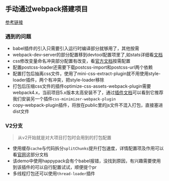 <!--
 * @Author: bill Lin_k_Bill@163.com
 * @Date: 2022-12-16 15:57:15
 * @LastEditors: bill Lin_k_Bill@163.com
 * @LastEditTime: 2022-12-17 20:51:49
 * @FilePath: /webpack-note/README.md
 * @Description: 这是默认设置,请设置`customMade`, 打开koroFileHeader查看配置 进行设置: https://github.com/OBKoro1/koro1FileHeader/wiki/%E9%85%8D%E7%BD%AE
-->
## 手动通过webpack搭建项目

[参考链接](https://juejin.cn/post/6982361231071903781)

### 遇到的问题
- babel插件的引入只需要引入运行时编译部分就够用了，其他按需
- webpack-dev-server的部分配置移到devtool配置项里了,如stats详细看[文档](https://github.com/webpack/webpack-dev-server/blob/master/migration-v4.md)
- css修改变量命名冲突部分配置有改变，看[官方文档](https://www.npmjs.com/package/css-loader)按需配置
- 配置postcss-loader还需要下载postcss-import和postcss-url两个依赖
- 配置打包后抽离css文件，使用了mini-css-extract-plugin就不用使用style-loader插件，两个有冲突，把style-loader移除
- 打包后压缩css文件的插件optimize-css-assets-webpack-plugin需要webpack4.x，当前项目5.x版本太高安装不了，通过[插件文档](https://www.npmjs.com/package/optimize-css-assets-webpack-plugin)可以看到它推荐我们安装另一个插件``css-minimizer-webpack-plugin``
- copy-webpack-plugin插件，将放在public里的js文件不混入打包，直接塞进dist文件


### V2分支
> 从v2开始就是对大项目打包时会用到的打包配置

- 使用缓存``cache``与代码拆分``splitChunks``提升打包速度，详情配置项及作用可以看[官网](https://webpack.docschina.org/configuration/cache/#root)这部分文档
- 该demo中使用happypack会有个babel报错，没找到原因，有兴趣需要使用到该插件的可以自行配置试试，顺便提个pr
- 多线程打包还可以使用``thread-loader``插件